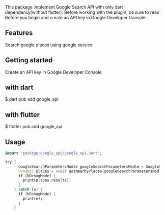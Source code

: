 This package implement Google Search API with only dart dependency(without flutter).
Before working with the plugin, be sure to read Before you begin and create an API key in Google Developer Console.

## Features
Search google places using google service

## Getting started
Create an API key in Google Developer Console.
## with dart
$ dart pub add google_api
## with flutter
$ flutter pub add google_api

## Usage
```dart
import 'package:google_api/google_api.dart';

try {
      GoogleSearchParametersModle googleSearchParametersModle = GoogleSearchParametersModle('cruise', '-33.8670522,151.1957362', 'GOOGLE_API_KEY', 1500, 'restaurant' );
      dynamic places = await getNearbyPlaces(googleSearchParametersModle);
      if (kDebugMode) {
        print(places.results);
      }
    } catch (e) {
      if (kDebugMode) {
        print(e);
      }
    }
```

